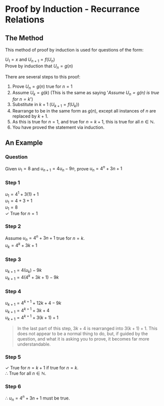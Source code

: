 # Proof by Induction - Recurrance Relations

## The Method

This method of proof by induction is used for questions of the form:

$U_1 = x$ and $U_{n+1} = f(U_n)$  
Prove by induction that $U_n = g(n)$

There are several steps to this proof:
1. Prove $U_n = g(n)$ true for $n = 1$
2. Assume $U_k = g(k)$ (This is the same as saying '*Assume $U_n = g(n)$ is true for $n=k$*')
3. Substitute in $k+1$ ($U_{k+1} = f(U_k)$)
4. Rearrange to be in the same form as $g(n)$, except all instances of $n$ are replaced by $k+1$.
5. As this is true for $n = 1$, and true for $n = k+1$, this is true for all $n \in \mathbb{N}$.
6. You have proved the statement via induction.

## An Example
### Question
Given $u_1 = 8$ and $u_{n+1} = 4u_n - 9n$, prove $u_n = 4^n + 3n + 1$

### Step 1
$u_1 = 4^1 + 3(1) + 1$  
$u_1 = 4 + 3 + 1$  
$u_1 = 8$  
$\checkmark$ True for $n=1$

### Step 2
Assume $u_n = 4^n + 3n + 1$ true for $n=k$.  
$u_k = 4^k + 3k + 1$

### Step 3
$u_{k+1} = 4(u_k) - 9k$  
$u_{k+1} = 4(4^k + 3k + 1) - 9k$  

### Step 4
$u_{k+1} = 4^{k+1} + 12k + 4 - 9k$  
$u_{k+1} = 4^{k+1} + 3k + 4$  
$u_{k+1} = 4^{k+1} + 3(k+1) + 1$  
> In the last part of this step, $3k + 4$ is rearranged into $3(k+1) + 1$. This does not appear to be a normal thing to do, but, if guided by the question, and what it is asking you to prove, it becomes far more understandable.

### Step 5
$\checkmark$ True for $n=k+1$ if true for $n=k$.  
$\therefore$ True for all $n \in \mathbb{N}$.  

### Step 6
$\therefore$ $u_n = 4^n + 3n + 1$ must be true.
